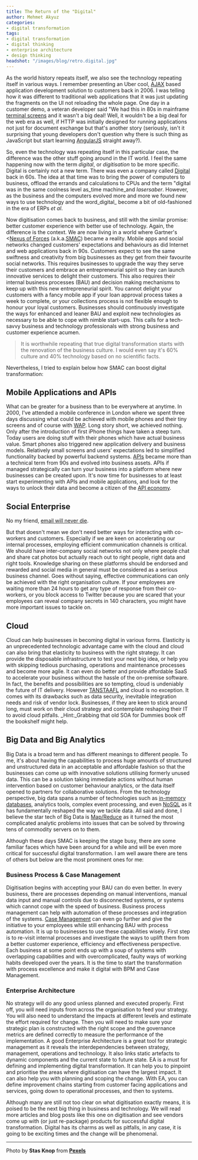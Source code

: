 ```yaml
---
title: The Return of the "Digital"
author: Mehmet Akyuz
categories:
- digital transformation
tags:
- digital transformation
- digital thinking
- enterprise architecture
- design thinking
headshot: "/images/blog/retro.digital.jpg"
---
```

As the world history repeats itself, we also see the technology repeating itself in various ways. I remember presenting an Uber cool, [AJAX](http://en.wikipedia.org/wiki/Ajax_(programming)) based application development solution to customers back in 2006. I was telling how it was different to traditional web applications that it was just updating the fragments on the UI not reloading the whole page. One day in a customer demo, a veteran developer said "We had this in 80s in mainframe [terminal screens](http://en.wikipedia.org/wiki/Computer_terminal) and it wasn't a big deal! Well, it wouldn't be a big deal for the web era as well, if HTTP was initially designed for running applications not just for document exchange but that's another story (seriously, isn't it surprising that young developers don't question why there is such thing as JavaScript but start learning [AngularJS](https://angularjs.org/) straight away?).

<!--more-->

So, even the technology was repeating itself in this particular case, the difference was the other stuff going around in the IT world. I feel the same happening now with the term _digital_, or _digitisation_ to be more specific. Digital is certainly not a new term. There was even a company called [Digital](http://en.wikipedia.org/wiki/Digital_Equipment_Corporation) back in 60s. The idea at that time was to bring the power of computers to business, offload the errands and calculations to CPUs and the term "digital was in the same coolness level as_time machine_and _lasersaber_. However, as the business and the computers evolved more and more we found new ways to use technology and the word_digital_ become a bit of old-fashioned in the era of ERPs _et al_.

Now digitisation comes back to business, and still with the similar promise: better customer experience with better use of technology. Again, the difference is the context. We are now living in a world where Gartner's <[Nexus of Forces](http://www.gartner.com/technology/research/nexus-of-forces/) (a.k.a.[SMAC](http://searchcio.techtarget.com/definition/SMAC-social-mobile-analytics-and-cloud)) became a reality. Mobile apps and social networks changed customers' expectations and behaviours as did Internet and web applications back in 90s. Customers expect to see the same swiftness and creativity from big businesses as they get from their favourite social networks. This requires businesses to upgrade the way they serve their customers and embrace an entrepreneurial spirit so they can launch innovative services to delight their customers. This also requires their internal business processes (BAU) and decision making mechanisms to keep up with this new entrepreneurial spirit. You cannot delight your customers with a fancy mobile app if your loan approval process takes a week to complete, or your collections process is not flexible enough to honour your loyal customers. Businesses should continuously investigate the ways for enhanced and leaner BAU and exploit new technologies as necessary to be able to cope with nimble start-ups. This calls for a tech-savvy business and technology professionals with strong business and customer experience acumen.

> It is worthwhile repeating that true digital transformation starts with the renovation of the business culture. I would even say it's 60% culture and 40% technology based on no scientific facts.

Nevertheless, I tried to explain below how SMAC can boost digital transformation: 

## Mobile Applications and APIs

What can be greater for a business than to be everywhere at anytime. In 2000, I've attended a mobile conference in London where we spent three days discussing what could be achieved with mobile phones and their tiny screens and of course with [WAP](http://en.wikipedia.org/wiki/Wireless_Application_Protocol). Long story short, we achieved nothing. Only after the introduction of first iPhone things have taken a steep turn. Today users are doing stuff with their phones which have actual business value. Smart phones also triggered new application delivery and business models. Relatively small screens and users&#8217; expectations led to simplified functionality backed by powerful backend systems. [APIs](http://en.wikipedia.org/wiki/Application_programming_interface) became more than a technical term from 90s and evolved into business assets. APIs if managed strategically can turn your business into a platform where new businesses can be created upon. It's now time for businesses to at least start experimenting with APIs and mobile applications, and look for the ways to unlock their data and become a citizen of the [API economy](http://searchsoa.techtarget.com/definition/API-economy-application-programming-interface-economy).

## Social Enterprise

No my friend, [email will never die](http://readwrite.com/2012/09/04/email-will-never-die-the-man-who-invented-it-reveals-why). 

But that doesn't mean we don't need better ways for interacting with co-workers and customers. Especially if we are keen on accelerating our internal processes, employing efficient communication channels is critical. We should have inter-company social networks not only where people chat and share cat photos but actually reach out to right people, right data and right tools. Knowledge sharing on these platforms should be endorsed and rewarded and social media in general must be considered as a serious business channel. Goes without saying, effective communications can only be achieved with the right organisation culture. If your employees are waiting more than 24 hours to get any type of response from their co-workers, or you block access to Twitter because you are scared that your employees can reveal company secrets in 140 characters, you might have more important issues to tackle on.

## Cloud

Cloud can help businesses in becoming digital in various forms. Elasticity is an unprecedented technologic advantage came with the cloud and cloud can also bring that elasticity to business with the right strategy. It can provide the disposable infrastructure to test your next big idea, or help you with skipping tedious purchasing, operations and maintenance processes and become more agile. It can even do better and provide affordable SaaS to accelerate your business without the hassle of the on-premise software. In fact, the benefits and possibilities are so tempting, cloud is undeniably the future of IT delivery. However [TANSTAAFL](http://en.wiktionary.org/wiki/TANSTAAFL) and cloud is no exception. It comes with its drawbacks such as data security, inevitable integration needs and risk of vendor lock. Businesses, if they are keen to stick around long, must work on their cloud strategy and contemplate reshaping their IT to avoid cloud pitfalls. _Hint:_Grabbing that old SOA for Dummies book off the bookshelf might help.

## Big Data and Big Analytics

Big Data is a broad term and has different meanings to different people. To me, it's about having the capabilities to process huge amounts of structured and unstructured data in an acceptable and affordable fashion so that the businesses can come up with innovative solutions utilising formerly unused data. This can be a solution taking immediate actions without human intervention based on customer behaviour analytics, or the data itself opened to partners for collaborative solutions. From the technology perspective, big data spans a number of technologies such as [in-memory databases](http://www.mcobject.com/in_memory_database), analytics tools, complex event processing, and even [NoSQL](http://nosql.mypopescu.com/kb/nosql) as it has fundamentally reshaped the way we tackle data. All said and done, I believe the star tech of Big Data is [Map/Reduce](http://research.google.com/archive/mapreduce.html) as it turned the most complicated analytic problems into issues that can be solved by throwing tens of commodity servers on to them.

Although these days SMAC is keeping the stage busy, there are some familiar faces which have been around for a while and will be even more critical for successful digital transformation. I am well aware there are tens of others but below are the most prominent ones for me:

### Business Process & Case Management

Digitisation begins with accepting your BAU can do even better. In every business, there are processes depending on manual interventions, manual data input and manual controls due to disconnected systems, or systems which cannot cope with the speed of business. Business process management can help with automation of these processes and integration of the systems. [Case Management](http://www-01.ibm.com/software/solutions/soa/newsletter/june10/advanced_case_management.html) can even go further and give the initiative to your employees while still enhancing BAU with process automation. It is up to businesses to use these capabilities wisely. First step is to re-visit internal processes and investigate the ways to uplift them from a better customer experience, efficiency and effectiveness perspective. Each business at some point ends up with a soup of systems with overlapping capabilities and with overcomplicated, faulty ways of working habits developed over the years. It is the time to start the transformation with process excellence and make it digital with BPM and Case Management.

### Enterprise Architecture

No strategy will do any good unless planned and executed properly. First off, you will need inputs from across the organisation to feed your strategy. You will also need to understand the impacts at different levels and estimate the effort required for change. Then you will need to make sure your strategic plan is constructed with the right scope and the governance metrics are defined correctly to measure the performance of the implementation. A good Enterprise Architecture is a great tool for strategic management as it reveals the interdependencies between strategy, management, operations and technology. It also links static artefacts to dynamic components and the current state to future state. EA is a must for defining and implementing digital transformation. It can help you to pinpoint and prioritise the areas where digitisation can have the largest impact. It can also help you with planning and scoping the change. With EA, you can define improvement chains starting from customer facing applications and services, going down to operational processes, and then to systems.

Although many are still not too clear on what digitisation exactly means, it is poised to be the next big thing in business and technology. We will read more articles and blog posts like this one on digitisation and see vendors come up with (or just re-package) products for successful digital transformation. Digital has its charms as well as pitfalls, in any case, it is going to be exciting times and the change will be phenomenal.

---

Photo by **Stas Knop** from [**Pexels**](https://www.pexels.com/photo/black-cassette-tape-on-top-of-red-and-yellow-surface-1626481/)